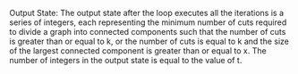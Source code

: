 Output State: The output state after the loop executes all the iterations is a series of integers, each representing the minimum number of cuts required to divide a graph into connected components such that the number of cuts is greater than or equal to k, or the number of cuts is equal to k and the size of the largest connected component is greater than or equal to x. The number of integers in the output state is equal to the value of t.